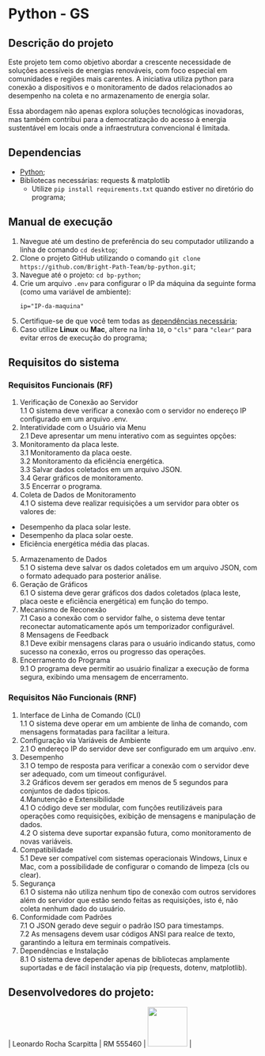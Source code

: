 # Python - GS

## Descrição do projeto
Este projeto tem como objetivo abordar a crescente necessidade de soluções acessíveis de energias renováveis, com foco especial em comunidades e regiões mais carentes. A iniciativa utiliza python para conexão a dispositivos e o monitoramento de dados relacionados ao desempenho na coleta e no armazenamento de energia solar.

Essa abordagem não apenas explora soluções tecnológicas inovadoras, mas também contribui para a democratização do acesso à energia sustentável em locais onde a infraestrutura convencional é limitada.

## Dependencias
- [Python](https://www.python.org/); <br>
- Bibliotecas necessárias: requests & matplotlib <br>
    - Utilize `pip install requirements.txt` quando estiver no diretório do programa;

## Manual de execução
1. Navegue até um destino de preferência do seu computador utilizando a linha de comando `cd desktop`; <br>
2. Clone o projeto GitHub utilizando o comando `git clone https://github.com/Bright-Path-Team/bp-python.git`; <br>
3. Navegue até o projeto: `cd bp-python`; <br>
4. Crie um arquivo `.env` para configurar o IP da máquina da seguinte forma (como uma variável de ambiente): <br>
    ```
    ip="IP-da-maquina"
    ```
5. Certifique-se de que você tem todas as [dependências necessária](https://github.com/Bright-Path-Team/bp-python?tab=readme-ov-file#dependencias); <br>
6. Caso utilize **Linux** ou **Mac**, altere na linha `10`, o `"cls"` para `"clear"` para evitar erros de execução do programa;

## Requisitos do sistema

### Requisitos Funcionais (RF)
1. Verificação de Conexão ao Servidor <br>
1.1 O sistema deve verificar a conexão com o servidor no endereço IP configurado em um arquivo .env. <br>
2. Interatividade com o Usuário via Menu <br>
2.1 Deve apresentar um menu interativo com as seguintes opções: <br>
3. Monitoramento da placa leste. <br>
3.1 Monitoramento da placa oeste. <br>
3.2 Monitoramento da eficiência energética. <br>
3.3 Salvar dados coletados em um arquivo JSON. <br>
3.4 Gerar gráficos de monitoramento. <br>
3.5 Encerrar o programa. <br>
4. Coleta de Dados de Monitoramento <br>
4.1 O sistema deve realizar requisições a um servidor para obter os valores de:
- Desempenho da placa solar leste.
- Desempenho da placa solar oeste.
- Eficiência energética média das placas. <br>
5. Armazenamento de Dados <br>
5.1 O sistema deve salvar os dados coletados em um arquivo JSON, com o formato adequado para posterior análise. <br>
6. Geração de Gráficos <br>
6.1 O sistema deve gerar gráficos dos dados coletados (placa leste, placa oeste e eficiência energética) em função do tempo. <br>
7. Mecanismo de Reconexão <br>
7.1 Caso a conexão com o servidor falhe, o sistema deve tentar reconectar automaticamente após um temporizador configurável. <br>
8 Mensagens de Feedback <br>
8.1 Deve exibir mensagens claras para o usuário indicando status, como sucesso na conexão, erros ou progresso das operações. <br>
9. Encerramento do Programa <br>
9.1 O programa deve permitir ao usuário finalizar a execução de forma segura, exibindo uma mensagem de encerramento.

### Requisitos Não Funcionais (RNF)
1. Interface de Linha de Comando (CLI) <br>
1.1 O sistema deve operar em um ambiente de linha de comando, com mensagens formatadas para facilitar a leitura. <br>
2. Configuração via Variáveis de Ambiente <br>
2.1 O endereço IP do servidor deve ser configurado em um arquivo .env. <br>
3. Desempenho <br>
3.1 O tempo de resposta para verificar a conexão com o servidor deve ser adequado, com um timeout configurável. <br>
3.2 Gráficos devem ser gerados em menos de 5 segundos para conjuntos de dados típicos. <br>
4.Manutenção e Extensibilidade <br>
4.1 O código deve ser modular, com funções reutilizáveis para operações como requisições, exibição de mensagens e manipulação de dados. <br>
4.2 O sistema deve suportar expansão futura, como monitoramento de novas variáveis. <br>
5. Compatibilidade <br>
5.1 Deve ser compatível com sistemas operacionais Windows, Linux e Mac, com a possibilidade de configurar o comando de limpeza (cls ou clear). <br>
6. Segurança <br>
6.1 O sistema não utiliza nenhum tipo de conexão com outros servidores além do servidor que estão sendo feitas as requisições, isto é, não coleta nenhum dado do usuário. <br>
7. Conformidade com Padrões <br>
7.1 O JSON gerado deve seguir o padrão ISO para timestamps. <br>
7.2 As mensagens devem usar códigos ANSI para realce de texto, garantindo a leitura em terminais compatíveis. <br>
8. Dependências e Instalação <br>
8.1 O sistema deve depender apenas de bibliotecas amplamente suportadas e de fácil instalação via pip (requests, dotenv, matplotlib).

## Desenvolvedores do projeto:

| Leonardo Rocha Scarpitta       | RM 555460              | <a target="_blank" href="https://www.linkedin.com/in/leonardorscarpitta/"><img src="https://avatars.githubusercontent.com/u/161969345?s=400&u=f9bdb6fa659af646efcd0cb9fb51a321f19faabc&v=4" width="80"></a> |
